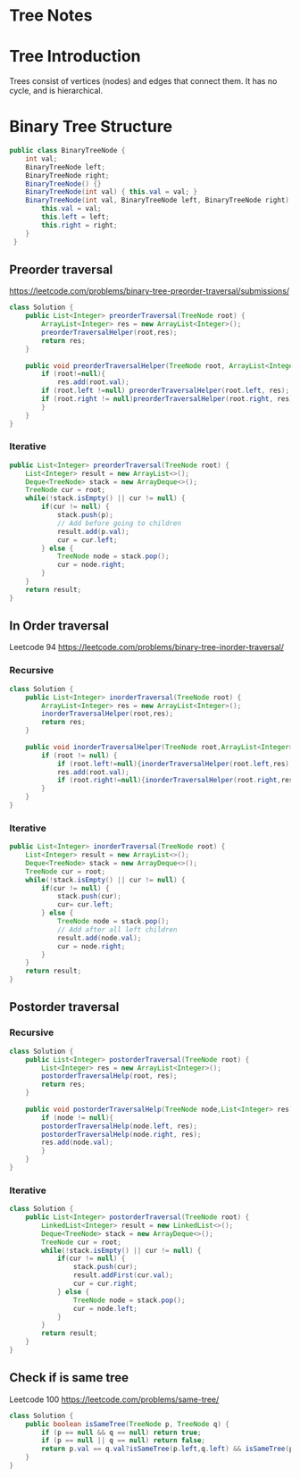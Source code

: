 # Tree Notes 


# Tree Introduction
Trees consist of vertices (nodes) and edges that connect them. It has no cycle, and is hierarchical.



# Binary Tree Structure

```java
public class BinaryTreeNode {
    int val;
    BinaryTreeNode left;
    BinaryTreeNode right;
    BinaryTreeNode() {}
    BinaryTreeNode(int val) { this.val = val; }
    BinaryTreeNode(int val, BinaryTreeNode left, BinaryTreeNode right) {
        this.val = val;
        this.left = left;
        this.right = right;
    }
 }
```

## Preorder traversal

https://leetcode.com/problems/binary-tree-preorder-traversal/submissions/

```java
class Solution {
    public List<Integer> preorderTraversal(TreeNode root) {
        ArrayList<Integer> res = new ArrayList<Integer>();
        preorderTraversalHelper(root,res);
        return res;
    }
    
    public void preorderTraversalHelper(TreeNode root, ArrayList<Integer> res){
        if (root!=null){
            res.add(root.val);
        if (root.left !=null) preorderTraversalHelper(root.left, res);
        if (root.right != null)preorderTraversalHelper(root.right, res);
        }
    }
}
```

### Iterative

```java
public List<Integer> preorderTraversal(TreeNode root) {
    List<Integer> result = new ArrayList<>();
    Deque<TreeNode> stack = new ArrayDeque<>();
    TreeNode cur = root;
    while(!stack.isEmpty() || cur != null) {
        if(cur != null) {
            stack.push(p);
            // Add before going to children
            result.add(p.val);  
            cur = cur.left;
        } else {
            TreeNode node = stack.pop();
            cur = node.right;   
        }
    }
    return result;
}
```


## In Order traversal

Leetcode 94
https://leetcode.com/problems/binary-tree-inorder-traversal/

### Recursive

```java
class Solution {
    public List<Integer> inorderTraversal(TreeNode root) {
        ArrayList<Integer> res = new ArrayList<Integer>();
        inorderTraversalHelper(root,res);
        return res;
    }
    
    public void inorderTraversalHelper(TreeNode root,ArrayList<Integer> res){
        if (root != null) {
            if (root.left!=null){inorderTraversalHelper(root.left,res);}
            res.add(root.val);
            if (root.right!=null){inorderTraversalHelper(root.right,res);}
        }
    }
}

```

### Iterative

```java
public List<Integer> inorderTraversal(TreeNode root) {
    List<Integer> result = new ArrayList<>();
    Deque<TreeNode> stack = new ArrayDeque<>();
    TreeNode cur = root;
    while(!stack.isEmpty() || cur != null) {
        if(cur != null) {
            stack.push(cur);
            cur= cur.left;
        } else {
            TreeNode node = stack.pop();
            // Add after all left children
            result.add(node.val);  
            cur = node.right;   
        }
    }
    return result;
}
```


## Postorder traversal

### Recursive

```java
class Solution {
    public List<Integer> postorderTraversal(TreeNode root) {
        List<Integer> res = new ArrayList<Integer>();
        postorderTraversalHelp(root, res);
        return res;
    }
    
    public void postorderTraversalHelp(TreeNode node,List<Integer> res){
        if (node != null){
        postorderTraversalHelp(node.left, res);
        postorderTraversalHelp(node.right, res);
        res.add(node.val);
        }
    }
}
```

### Iterative

```java
class Solution {
    public List<Integer> postorderTraversal(TreeNode root) {
        LinkedList<Integer> result = new LinkedList<>();
        Deque<TreeNode> stack = new ArrayDeque<>();
        TreeNode cur = root;
        while(!stack.isEmpty() || cur != null) {
            if(cur != null) {
                stack.push(cur);
                result.addFirst(cur.val);
                cur = cur.right;
            } else {
                TreeNode node = stack.pop();
                cur = node.left;
            }
        }
        return result;
    }
}
```


## Check if is same tree

Leetcode 100
https://leetcode.com/problems/same-tree/

```java
class Solution {
    public boolean isSameTree(TreeNode p, TreeNode q) {
        if (p == null && q == null) return true;
        if (p == null || q == null) return false;
        return p.val == q.val?isSameTree(p.left,q.left) && isSameTree(p.right,q.right):false;
    }
}
```
